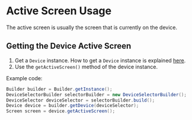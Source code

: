 # Active Screen Usage
The active screen is usually the screen that is currently on the device.

## Getting the Device Active Screen
1. Get a `Device` instance. How to get a `Device` instance is explained [here](get-device.md).
2. Use the `getActiveScreen()` method of the device instance.

Example code:
```java
Builder builder = Builder.getInstance();
DeviceSelectorBuilder selectorBuilder = new DeviceSelectorBuilder();
DeviceSelector deviceSelector = selectorBuilder.build();
Device device = builder.getDevice(deviceSelector);
Screen screen = device.getActiveScreen();
```
